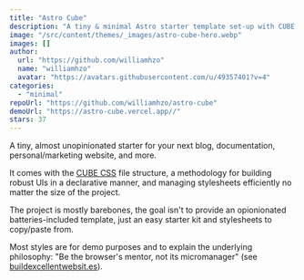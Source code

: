 ```yaml
---
title: "Astro Cube"
description: "A tiny & minimal Astro starter template set-up with CUBE CSS 🧑‍🚀 🧊"
image: "/src/content/themes/_images/astro-cube-hero.webp"
images: []
author:
  url: "https://github.com/williamhzo"
  name: "williamhzo"
  avatar: "https://avatars.githubusercontent.com/u/49357401?v=4"
categories:
  - "minimal"
repoUrl: "https://github.com/williamhzo/astro-cube"
demoUrl: "https://astro-cube.vercel.app//"
stars: 37
---
```


<p>
  A tiny, almost unopinionated starter for your next blog, documentation, personal/marketing
  website, and more.
</p>
<p>
  It comes with the <a
    href="https://cube.fyi/"
    rel="noopener noreferrer"
    target="_blank"
    >CUBE CSS</a
  > file structure, a methodology for building robust UIs in a declarative manner, and managing
  stylesheets efficiently no matter the size of the project.
</p>
<p>
  The project is mostly barebones, the goal isn't to provide an opionionated batteries-included
  template, just an easy starter kit and stylesheets to copy/paste from.
</p>
<p>
  Most styles are for demo purposes and to explain the underlying philosophy: "Be the browser's
  mentor, not its micromanager" (see <a
    href="https://buildexcellentwebsit.es/"
    rel="noopener noreferrer"
    target="_blank"
    >buildexcellentwebsit.es</a
  >).
</p>
